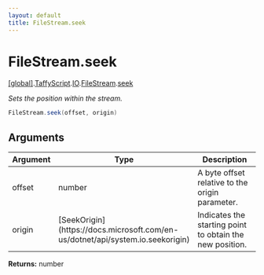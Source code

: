 ```yaml
---
layout: default
title: FileStream.seek
---
```


# FileStream.seek

[\[global\]]({{site.baseurl}}/docs/).[TaffyScript]({{site.baseurl}}/docs/TaffyScript/).[IO]({{site.baseurl}}/docs/TaffyScript/IO/).[FileStream]({{site.baseurl}}/docs/TaffyScript/IO/FileStream/).[seek]({{site.baseurl}}/docs/TaffyScript/IO/FileStream/seek/)

_Sets the position within the stream._

```cs
FileStream.seek(offset, origin)
```

## Arguments

<table>
  <col width="15%">
  <col width="15%">
  <thead>
    <tr>
      <th>Argument</th>
      <th>Type</th>
      <th>Description</th>
    </tr>
  </thead>
  <tbody>
    <tr>
      <td>offset</td>
      <td>number</td>
      <td>A byte offset relative to the origin parameter.</td>
    </tr>
    <tr>
      <td>origin</td>
      <td>[SeekOrigin](https://docs.microsoft.com/en-us/dotnet/api/system.io.seekorigin)</td>
      <td>Indicates the starting point to obtain the new position.</td>
    </tr>
  </tbody>
</table>

**Returns:** number
